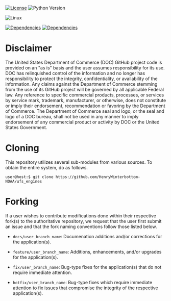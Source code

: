 [![License](https://img.shields.io/badge/license-lgpl_v2.1-blue)](https://github.com/HenryWinterbottom-NOAA/ufs_engines/blob/develop/LICENSE)
![Python Version](https://img.shields.io/badge/python-3.5|3.6|3.7-blue)

![Linux](https://img.shields.io/badge/linux-ubuntu%7Ccentos-purple)

[![Dependencies](https://img.shields.io/badge/dependencies-ufs__pyutils-cyan)](https://github.com/HenryWinterbottom-NOAA/ufs_pyutils)
[![Dependencies](https://img.shields.io/badge/dependencies-cylc__flow__7.9.3-cyan)](https://github.com/cylc/cylc-flow/releases/tag/7.9.3)

# Disclaimer

The United States Department of Commerce (DOC) GitHub project code is
provided on an "as is" basis and the user assumes responsibility for
its use. DOC has relinquished control of the information and no longer
has responsibility to protect the integrity, confidentiality, or
availability of the information. Any claims against the Department of
Commerce stemming from the use of its GitHub project will be governed
by all applicable Federal law. Any reference to specific commercial
products, processes, or services by service mark, trademark,
manufacturer, or otherwise, does not constitute or imply their
endorsement, recommendation or favoring by the Department of
Commerce. The Department of Commerce seal and logo, or the seal and
logo of a DOC bureau, shall not be used in any manner to imply
endorsement of any commercial product or activity by DOC or the United
States Government.

# Cloning

This repository utilizes several sub-modules from various sources. To
obtain the entire system, do as follows.

~~~
user@host:$ git clone https://github.com/HenryWinterbottom-NOAA/ufs_engines
~~~

# Forking

If a user wishes to contribute modifications done within their
respective fork(s) to the authoritative repository, we request that
the user first submit an issue and that the fork naming conventions
follow those listed below.

- `docs/user_branch_name`: Documenation additions and/or corrections for the application(s).

- `feature/user_branch_name`: Additions, enhancements, and/or upgrades for the application(s).

- `fix/user_branch_name`: Bug-type fixes for the application(s) that do not require immediate attention.

- `hotfix/user_branch_name`: Bug-type fixes which require immediate attention to fix issues that compromise the integrity of the respective application(s). 

